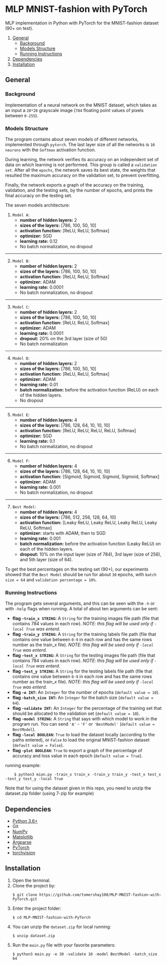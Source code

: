 # MLP MNIST-fashion with PyTorch
MLP implementation in Python with PyTorch for the MNIST-fashion dataset (90+ on test).

1. [General](#General)
    - [Background](#background)
    - [Models Structure](https://github.com/tomershay100/MLP-MNIST-fashion-with-PyTorch/blob/main/README.md#models-structure)
    - [Running Instructions](https://github.com/tomershay100/MLP-MNIST-fashion-with-PyTorch/blob/main/README.md#running-instructions)
2. [Dependencies](#dependencies) 
3. [Installation](#installation)

## General

### Background
Implementation of a neural network on the MNIST dataset, which takes as an input a ``28*28`` grayscale image (``784`` floating point values of pixels between ``0-255``).

### Models Structure
The program contains about seven models of different networks, implemented through ``pytorch``. The last layer size of all the networks is ``10 neurons`` with the ``Softmax`` activation function.

During learning, the network verifies its accuracy on an independent set of data on which learning is not performed. This group is called a ``validation set``. After all the ``epochs``, the network saves its best state, the weights that resulted the maximum accuracy on the validation set, to prevent overfitting.

Finally, the network exports a graph of the accuracy on the training, validation, and the testing sets, by the number of epochs, and prints the final accuracy on the testing set.

The seven models architecture:
1. ``Model A``:
	* **number of hidden layers:** 2
	* **sizes of the layers:** [786, 100, 50, 10]
	* **activation function:** [ReLU, ReLU, Softmax]
	* **optimizer:** SGD
	* **learning rate:** 0.12
	* No batch normalization, no dropout
***
2. ``Model B``:
	* **number of hidden layers:** 2
	* **sizes of the layers:** [786, 100, 50, 10]
	* **activation function:** [ReLU, ReLU, Softmax]
	* **optimizer:** ADAM
	* **learning rate:** 0.0001
	* No batch normalization, no dropout
***
3. ``Model C``:
	* **number of hidden layers:** 2
	* **sizes of the layers:** [786, 100, 50, 10]
	* **activation function:** [ReLU, ReLU, Softmax]
	* **optimizer:** ADAM
	* **learning rate:** 0.0001
	* **dropout:** 20% on the 3rd layer (size of 50)
	* No batch normalization
***
4. ``Model D``:
	* **number of hidden layers:** 2
	* **sizes of the layers:** [786, 100, 50, 10]
	* **activation function:** [ReLU, ReLU, Softmax]
	* **optimizer:** ADAM
	* **learning rate:** 0.01
	* **batch normalization:** before the activation function (ReLU) on each of the hidden layers.
	* No dropout
***
5. ``Model E``:
	* **number of hidden layers:** 4
	* **sizes of the layers:** [786, 128, 64, 10, 10, 10]
	* **activation function:** [ReLU, ReLU, ReLU, ReLU, Softmax]
	* **optimizer:** SGD
	* **learning rate:** 0.1
	* No batch normalization, no dropout
***
6. ``Model F``:
	* **number of hidden layers:** 4
	* **sizes of the layers:** [786, 128, 64, 10, 10, 10]
	* **activation function:** [Sigmoid, Sigmoid, Sigmoid, Sigmoid, Softmax]
	* **optimizer:** ADAM
	* **learning rate:** 0.001
	* No batch normalization, no dropout
***
7. ``Best Model``:
	* **number of hidden layers:** 4
	* **sizes of the layers:** [786, 512, 256, 128, 64, 10]
	* **activation function:** [Leaky ReLU, Leaky ReLU, Leaky ReLU, Leaky ReLU, Softmax]
	* **optimizer:** starts with ADAM, then to SGD
	* **learning rate:** 0.001
	* **batch normalization:** before the activation function (Leaky ReLU) on each of the hidden layers.
	* **dropout:** 10% on the input layer (size of 784), 3rd layer (size of 256), and 5th layer (size of 64).

To get the best percentages on the testing set (90+), our experiments showed that the ``Best Model`` should be run for about ``30`` epochs, with ``batch size = 64`` and ``validation percentage = 10%``.

### Running Instructions

The program gets several arguments, and this can be seen with the ``-h`` or with ``-help`` flags when running. A total of about ten arguments can be sent:
* **flag ```-train_x STRING```:** A ``String`` for the training images file path (file that contains 784 values in each row). *NOTE: this flag will be used only if ``-local True`` was enterd.*
* **flag ```-train_y STRING```:** A ``String`` for the training labels file path (file that contains one value between ``0-9`` in each row and has the same rows number as the train_x file). *NOTE: this flag will be used only if ``-local True`` was enterd.*
* **flag ```-test_x STRING```:** A ``String`` for the testing images file path (file that contains 784 values in each row). *NOTE: this flag will be used only if ``-local True`` was enterd.*
* **flag ```-test_y STRING```:** A ``String`` for the testing labels file path (file that contains one value between ``0-9`` in each row and has the same rows number as the train_x file). *NOTE: this flag will be used only if ``-local True`` was enterd.*
* **flag ```-e INT```:** An ``Integer`` for the number of epochs (``default value = 10``).
* **flag ```-batch_size INT```:** An ``Integer`` for the batch size (``default value = 64``).
* **flag ```-validate INT```:** An ``Integer`` for the percentage of the training set that should be allocated to the validation set (``default value = 10``).
* **flag ```-model STRING```:** A ``String`` that says with which model to work in the program run. You can send ``'A'`` - ``'F'`` or ``'BestModel'`` (``default value = BestModel``).
* **flag ```-local BOOLEAN```:** ``True`` to load the dataset locally (according to the paths entered), or ``False`` to load the original MNIST-fashion dataset (``default value = False``).
* **flag  `-plot BOOLEAN`:** ``True`` to export a graph of the percentage of accuracy and loss value in each epoch (`default value = True`).

running example:
```
	$ python3 mian.py -train_x train_x -train_y train_y -test_x test_x -test_y test_y -local True
```

Note that for using the dataset given in this repo, you need to unzip the dataset.zip folder (using 7-zip for example)
## Dependencies
* [Python 3.6+](https://www.python.org/downloads/)
* Git
* [NumPy](https://numpy.org/install/)
* [Matplotlib](https://matplotlib.org/stable/users/installing.html)
* [Argparse](https://pypi.org/project/argparse/)
* [PyTorch](https://pytorch.org/get-started/locally/)
* [torchvision](https://pypi.org/project/torchvision/)

## Installation

1. Open the terminal.
2. Clone the project by:
	```
	$ git clone https://github.com/tomershay100/MLP-MNIST-fashion-with-PyTorch.git
	```	
3. Enter the project folder:
	```
	$ cd MLP-MNIST-fashion-with-PyTorch
	```
4. You can unzip the ``dataset.zip`` for local running:
	```
	$ unzip dataset.zip
	```
5. Run the ```main.py``` file with your favorite parameters:
	```
	$ python3 main.py -e 30 -validate 10 -model BestModel -batch_size 64
	 ```

